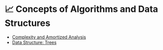 # :chart_with_upwards_trend: Concepts of Algorithms and Data Structures

- [Complexity and Amortized Analysis](./complexity_and_amortized_analysis.md.md)
- [Data Structure: Trees](./data_structure_trees.md)
